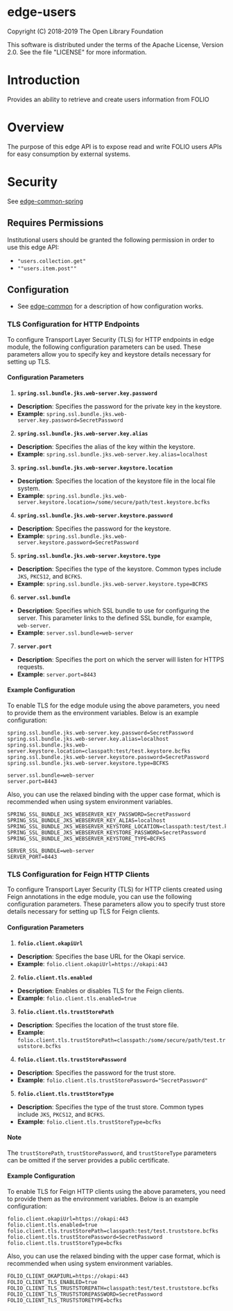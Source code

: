 # edge-users
Copyright (C) 2018-2019 The Open Library Foundation

This software is distributed under the terms of the Apache License, Version 2.0. See the file "LICENSE" for more information.

# Introduction
Provides an ability to retrieve and create users information from FOLIO

# Overview
The purpose of this edge API is to expose read and write FOLIO users APIs for easy consumption by external systems.


# Security
See [edge-common-spring](https://github.com/folio-org/edge-common-spring)

## Requires Permissions

Institutional users should be granted the following permission in order to use this edge API:
- `"users.collection.get"`
- `""users.item.post""`

## Configuration

* See [edge-common](https://github.com/folio-org/edge-common) for a description of how configuration works.

### TLS Configuration for HTTP Endpoints

To configure Transport Layer Security (TLS) for HTTP endpoints in edge module, the following configuration parameters can be used. These parameters allow you to specify key and keystore details necessary for setting up TLS.

#### Configuration Parameters

1. **`spring.ssl.bundle.jks.web-server.key.password`**
- **Description**: Specifies the password for the private key in the keystore.
- **Example**: `spring.ssl.bundle.jks.web-server.key.password=SecretPassword`

2. **`spring.ssl.bundle.jks.web-server.key.alias`**
- **Description**: Specifies the alias of the key within the keystore.
- **Example**: `spring.ssl.bundle.jks.web-server.key.alias=localhost`

3. **`spring.ssl.bundle.jks.web-server.keystore.location`**
- **Description**: Specifies the location of the keystore file in the local file system.
- **Example**: `spring.ssl.bundle.jks.web-server.keystore.location=/some/secure/path/test.keystore.bcfks`

4. **`spring.ssl.bundle.jks.web-server.keystore.password`**
- **Description**: Specifies the password for the keystore.
- **Example**: `spring.ssl.bundle.jks.web-server.keystore.password=SecretPassword`

5. **`spring.ssl.bundle.jks.web-server.keystore.type`**
- **Description**: Specifies the type of the keystore. Common types include `JKS`, `PKCS12`, and `BCFKS`.
- **Example**: `spring.ssl.bundle.jks.web-server.keystore.type=BCFKS`

6. **`server.ssl.bundle`**
- **Description**: Specifies which SSL bundle to use for configuring the server. This parameter links to the defined SSL bundle, for example, `web-server`.
- **Example**: `server.ssl.bundle=web-server`

7. **`server.port`**
- **Description**: Specifies the port on which the server will listen for HTTPS requests.
- **Example**: `server.port=8443`

#### Example Configuration

To enable TLS for the edge module using the above parameters, you need to provide them as the environment variables. Below is an example configuration:

```properties
spring.ssl.bundle.jks.web-server.key.password=SecretPassword
spring.ssl.bundle.jks.web-server.key.alias=localhost
spring.ssl.bundle.jks.web-server.keystore.location=classpath:test/test.keystore.bcfks
spring.ssl.bundle.jks.web-server.keystore.password=SecretPassword
spring.ssl.bundle.jks.web-server.keystore.type=BCFKS

server.ssl.bundle=web-server
server.port=8443
```
Also, you can use the relaxed binding with the upper case format, which is recommended when using system environment variables.
```properties
SPRING_SSL_BUNDLE_JKS_WEBSERVER_KEY_PASSWORD=SecretPassword
SPRING_SSL_BUNDLE_JKS_WEBSERVER_KEY_ALIAS=localhost
SPRING_SSL_BUNDLE_JKS_WEBSERVER_KEYSTORE_LOCATION=classpath:test/test.keystore.bcfks
SPRING_SSL_BUNDLE_JKS_WEBSERVER_KEYSTORE_PASSWORD=SecretPassword
SPRING_SSL_BUNDLE_JKS_WEBSERVER_KEYSTORE_TYPE=BCFKS

SERVER_SSL_BUNDLE=web-server
SERVER_PORT=8443
```

### TLS Configuration for Feign HTTP Clients

To configure Transport Layer Security (TLS) for HTTP clients created using Feign annotations in the edge module, you can use the following configuration parameters. These parameters allow you to specify trust store details necessary for setting up TLS for Feign clients.

#### Configuration Parameters

1. **`folio.client.okapiUrl`**
- **Description**: Specifies the base URL for the Okapi service.
- **Example**: `folio.client.okapiUrl=https://okapi:443`

2. **`folio.client.tls.enabled`**
- **Description**: Enables or disables TLS for the Feign clients.
- **Example**: `folio.client.tls.enabled=true`

3. **`folio.client.tls.trustStorePath`**
- **Description**: Specifies the location of the trust store file.
- **Example**: `folio.client.tls.trustStorePath=classpath:/some/secure/path/test.truststore.bcfks`

4. **`folio.client.tls.trustStorePassword`**
- **Description**: Specifies the password for the trust store.
- **Example**: `folio.client.tls.trustStorePassword="SecretPassword"`

5. **`folio.client.tls.trustStoreType`**
- **Description**: Specifies the type of the trust store. Common types include `JKS`, `PKCS12`, and `BCFKS`.
- **Example**: `folio.client.tls.trustStoreType=bcfks`

#### Note
The `trustStorePath`, `trustStorePassword`, and `trustStoreType` parameters can be omitted if the server provides a public certificate.

#### Example Configuration

To enable TLS for Feign HTTP clients using the above parameters, you need to provide them as the environment variables. Below is an example configuration:

```properties
folio.client.okapiUrl=https://okapi:443
folio.client.tls.enabled=true
folio.client.tls.trustStorePath=classpath:test/test.truststore.bcfks
folio.client.tls.trustStorePassword=SecretPassword
folio.client.tls.trustStoreType=bcfks
```
Also, you can use the relaxed binding with the upper case format, which is recommended when using system environment variables.
```properties
FOLIO_CLIENT_OKAPIURL=https://okapi:443
FOLIO_CLIENT_TLS_ENABLED=true
FOLIO_CLIENT_TLS_TRUSTSTOREPATH=classpath:test/test.truststore.bcfks
FOLIO_CLIENT_TLS_TRUSTSTOREPASSWORD=SecretPassword
FOLIO_CLIENT_TLS_TRUSTSTORETYPE=bcfks
```
